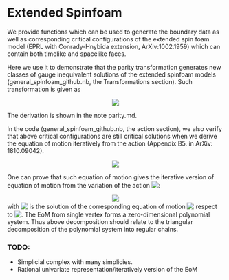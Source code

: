 # Extended Spinfoam

We provide functions which can be used to generate the boundary data as well as corresponding critical configurations of the extended spin foam model (EPRL with Conrady-Hnybida extension, ArXiv:1002.1959) which can contain both timelike and spacelike faces.

Here we use it to demonstrate that the parity transformation generates new classes of gauge inequivalent solutions of the extended spinfoam models (general_spinfoam_github.nb, the Transformations section). 
Such transformation is given as
<!-- $$
g \to g^{-1 \dagger}, \;\; for \ \text{SU(2)} \ , \qquad
g \to g^{-1 \dagger} i \sigma_3, \;\; for \ \text{SU(1,1)} \ .
$$ --> 

<div align="center"><img style="background: white;" src="https://render.githubusercontent.com/render/math?math=g%20%5Cto%20g%5E%7B-1%20%5Cdagger%7D%2C%20%5C%3B%5C%3B%20for%20%5C%20%5Ctext%7BSU(2)%7D%20%5C%20%2C%20%5Cqquad%0D%0Ag%20%5Cto%20g%5E%7B-1%20%5Cdagger%7D%20i%20%5Csigma_3%2C%20%5C%3B%5C%3B%20for%20%5C%20%5Ctext%7BSU(1%2C1)%7D%20%5C%20.%0D"></div>

The derivation is shown in the note parity.md.

In the code (general_spinfoam_github.nb, the action section), we also verify that above critical configurations are still critical solutions when we derive the equation of motion iteratively from the action (Appendix B5. in ArXiv: 1810.09042).
<!-- $$
\begin{aligned}
0 = \delta_{x_1} S(x_1,x_2, \dots, x_n) \\
0 = \delta_{x_2} S(x_1^0,x_2, \dots, x_n)\\
\vdots \\
0=\delta_{x_n} S(x_1^0, x_2^0, \dots, x_n) 
\end{aligned}
$$ --> 

<div align="center"><img style="background: white;" src="https://render.githubusercontent.com/render/math?math=%5Cbegin%7Baligned%7D%0D%0A0%20%3D%20%5Cdelta_%7Bx_1%7D%20S(x_1%2Cx_2%2C%20%5Cdots%2C%20x_n)%20%5C%5C%0D%0A0%20%3D%20%5Cdelta_%7Bx_2%7D%20S(x_1%5E0%2Cx_2%2C%20%5Cdots%2C%20x_n)%5C%5C%0D%0A%5Cvdots%20%5C%5C%0D%0A0%3D%5Cdelta_%7Bx_n%7D%20S(x_1%5E0%2C%20x_2%5E0%2C%20%5Cdots%2C%20x_n)%20%0D%0A%5Cend%7Baligned%7D%0D"></div>

 One can prove that such equation of motion gives the iterative version of equation of motion from the variation of the action <!-- $E^i := \delta_{x_i} S$ --> <img style="transform: translateY(0.1em); background: white;" src="https://render.githubusercontent.com/render/math?math=E%5Ei%20%3A%3D%20%5Cdelta_%7Bx_i%7D%20S">:
<!-- $$
\begin{aligned}
	0 &= \delta_{x_1} S(x_1,x_2, \dots, x_n) =E_1(x_1,x_2, \dots, x_n) , \\
	0 &= \delta_{x_2} S(x_1^0, x_2, \dots, x_n) =(\delta_{x_2} S)|_{x_1=x_1^0} +\delta_{x_2} x_1^0 \ (\delta_{x_1} S)|_{x_1=x_1^0}  =(\delta_{x_2} S)|_{x_1=x_1^0} =E_2(x_1^0,x_2, \dots, x_n), \\
    0 &= \delta_{x_3} S(x_1^0|_{x_2=x_2^0}, x_2^0, \dots, x_n) =(\delta_{x_3} S)|_{x_1=x_1^0,x_2=x_2^0} +\delta_{x_3} (x_1^0|_{x_2=x_2^0}) \ (\delta_{x_1} S)|_{x_1=x_1^0,x_2=x_2^0} +\delta_{x_2} (x_2^0) \ (\delta_{x_2} S)|_{x_1=x_1^0,x_2=x_2^0}  =(\delta_{x_2} S)|_{x_1=x_1^0} =E_3(x_1^0|_{x_2=x_2^0},x_2^0, \dots, x_n)  =0
    \\ \vdots \\
	0 &=\delta_{x_n} S(x_1^0|_{\forall_{1<i <n},\ x_i=x_i^0}, x_2^0|_{\forall_{2<i <n},\ x_i=x_i^0}, \dots, x_n) =(\delta_{x_n} S)|_{\forall i <n,\ x_i=x_i^0} = E_n(x_1^0,x_2^0, \dots, x_n)=0 
\end{aligned}
$$ --> 

<div align="center"><img style="background: white;" src="https://render.githubusercontent.com/render/math?math=%5Cbegin%7Baligned%7D%0D%0A%090%20%26%3D%20%5Cdelta_%7Bx_1%7D%20S(x_1%2Cx_2%2C%20%5Cdots%2C%20x_n)%20%3DE_1(x_1%2Cx_2%2C%20%5Cdots%2C%20x_n)%20%2C%20%5C%5C%0D%0A%090%20%26%3D%20%5Cdelta_%7Bx_2%7D%20S(x_1%5E0%2C%20x_2%2C%20%5Cdots%2C%20x_n)%20%3D(%5Cdelta_%7Bx_2%7D%20S)%7C_%7Bx_1%3Dx_1%5E0%7D%20%2B%5Cdelta_%7Bx_2%7D%20x_1%5E0%20%5C%20(%5Cdelta_%7Bx_1%7D%20S)%7C_%7Bx_1%3Dx_1%5E0%7D%20%20%3D(%5Cdelta_%7Bx_2%7D%20S)%7C_%7Bx_1%3Dx_1%5E0%7D%20%3DE_2(x_1%5E0%2Cx_2%2C%20%5Cdots%2C%20x_n)%2C%20%5C%5C%0D%0A%20%20%20%200%20%26%3D%20%5Cdelta_%7Bx_3%7D%20S(x_1%5E0%7C_%7Bx_2%3Dx_2%5E0%7D%2C%20x_2%5E0%2C%20%5Cdots%2C%20x_n)%20%3D(%5Cdelta_%7Bx_3%7D%20S)%7C_%7Bx_1%3Dx_1%5E0%2Cx_2%3Dx_2%5E0%7D%20%2B%5Cdelta_%7Bx_3%7D%20(x_1%5E0%7C_%7Bx_2%3Dx_2%5E0%7D)%20%5C%20(%5Cdelta_%7Bx_1%7D%20S)%7C_%7Bx_1%3Dx_1%5E0%2Cx_2%3Dx_2%5E0%7D%20%2B%5Cdelta_%7Bx_2%7D%20(x_2%5E0)%20%5C%20(%5Cdelta_%7Bx_2%7D%20S)%7C_%7Bx_1%3Dx_1%5E0%2Cx_2%3Dx_2%5E0%7D%20%20%3D(%5Cdelta_%7Bx_2%7D%20S)%7C_%7Bx_1%3Dx_1%5E0%7D%20%3DE_3(x_1%5E0%7C_%7Bx_2%3Dx_2%5E0%7D%2Cx_2%5E0%2C%20%5Cdots%2C%20x_n)%20%20%3D0%0D%0A%20%20%20%20%5C%5C%20%5Cvdots%20%5C%5C%0D%0A%090%20%26%3D%5Cdelta_%7Bx_n%7D%20S(x_1%5E0%7C_%7B%5Cforall_%7B1%3Ci%20%3Cn%7D%2C%5C%20x_i%3Dx_i%5E0%7D%2C%20x_2%5E0%7C_%7B%5Cforall_%7B2%3Ci%20%3Cn%7D%2C%5C%20x_i%3Dx_i%5E0%7D%2C%20%5Cdots%2C%20x_n)%20%3D(%5Cdelta_%7Bx_n%7D%20S)%7C_%7B%5Cforall%20i%20%3Cn%2C%5C%20x_i%3Dx_i%5E0%7D%20%3D%20E_n(x_1%5E0%2Cx_2%5E0%2C%20%5Cdots%2C%20x_n)%3D0%20%0D%0A%5Cend%7Baligned%7D%0D"></div>
with <!-- $x_i^0(x_{i+1}, \dots, x_n)$ --> <img style="transform: translateY(0.1em); background: white;" src="https://render.githubusercontent.com/render/math?math=x_i%5E0(x_%7Bi%2B1%7D%2C%20%5Cdots%2C%20x_n)"> is the solution of the corresponding equation of motion <!-- $E_n(x_1^0, \dots, x_{i-1}^0, x_i, x_{i+1},\dots, x_n)$ --> <img style="transform: translateY(0.1em); background: white;" src="https://render.githubusercontent.com/render/math?math=E_n(x_1%5E0%2C%20%5Cdots%2C%20x_%7Bi-1%7D%5E0%2C%20x_i%2C%20x_%7Bi%2B1%7D%2C%5Cdots%2C%20x_n)"> respect to <!-- $x_i$ --> <img style="transform: translateY(0.1em); background: white;" src="https://render.githubusercontent.com/render/math?math=x_i">. 
The EoM from single vertex forms a zero-dimensional polynomial system. Thus above decomposition should relate to the triangular decomposition of the polynomial system into regular chains. 

### TODO:

- Simplicial complex with many simplicies.
- Rational univariate representation/iteratively version of the EoM
